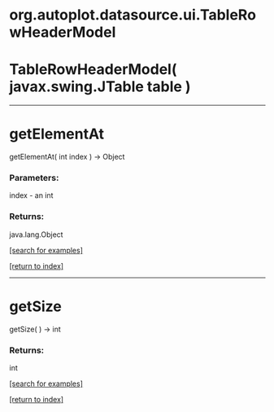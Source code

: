 # org.autoplot.datasource.ui.TableRowHeaderModel



# TableRowHeaderModel( javax.swing.JTable table )


***
<a name="getElementAt"></a>
# getElementAt
getElementAt( int index ) &rarr; Object



### Parameters:
index - an int

### Returns:
java.lang.Object


<a href="https://github.com/autoplot/dev/search?q=getElementAt&unscoped_q=getElementAt">[search for examples]</a>

<a href="https://github.com/autoplot/documentation/blob/master/javadoc/index-all.md">[return to index]</a>

***
<a name="getSize"></a>
# getSize
getSize(  ) &rarr; int



### Returns:
int


<a href="https://github.com/autoplot/dev/search?q=getSize&unscoped_q=getSize">[search for examples]</a>

<a href="https://github.com/autoplot/documentation/blob/master/javadoc/index-all.md">[return to index]</a>

